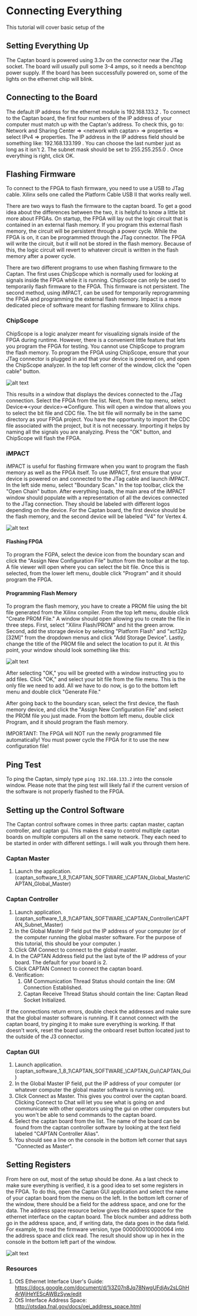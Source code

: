 # Connecting Everything

This tutorial will cover basic setup of the 

## Setting Everything Up

The Captan board is powered using 3.3v on the connector near the JTag socket.  The board will usually pull some 3-4 amps, so it needs a benchtop power supply.  If the board has been successfully powered on, some of the lights on the ethernet chip will blink.  

## Connecting to the Board

The default IP address for the ethernet module is 192.168.133.2 .  To connect to the Captan board, the first four numbers of the IP address of your computer must match up with the Captan's address.  To check this, go to: Network and Sharing Center => \<network with captan\> => properties => select IPv4 => properties.  The IP address in the IP address field should be something like: 192.168.133.199 . You can choose the last number just as long as it isn't 2.  The subnet mask should be set to 255.255.255.0 . Once everything is right, click OK.  

## Flashing Firmware

To connect to the FPGA to flash firmware, you need to use a USB to JTag cable.  Xilinx sells one called the Platform Cable USB II that works really well.  

There are two ways to flash the firmware to the captan board.  To get a good idea about the differences between the two, it is helpful to know a little bit more about FPGAs.  On startup, the FPGA will lay out the logic circuit that is contained in an external flash memory.  If you program this external flash memory, the circuit will be persistent through a power cycle.  While the FPGA is on, it can be programmed through the JTag connector.  The FPGA will write the circuit, but it will not be stored in the flash memory.  Because of this, the logic circuit will revert to whatever circuit is written in the flash memory after a power cycle.  

There are two different programs to use when flashing firmware to the Captan.  The first uses ChipScope which is normally used for looking at signals inside the FPGA while it is running.  ChipScope can only be used to temporarily flash firmware to the FPGA.  This firmware is not persistent.  The second method, using iMPACT, can be used for temporarily reprogramming the FPGA and programming the external flash memory.  Impact is a more dedicated piece of software meant for flashing firmware to Xilinx chips.  

### ChipScope

ChipScope is a logic analyzer meant for visualizing signals inside of the FPGA during runtime.  However, there is a convenient little feature that lets you program the FPGA for testing.  You cannot use ChipScope to program the flash memory.  To program the FPGA using ChipScope, ensure that your JTag connector is plugged in and that your device is powered on, and open the ChipScope analyzer. In the top left corner of the window, click the "open cable" button.  

![alt text](https://github.com/CollinBradford/IntroducingCaptan/blob/master/ConnectingEverything/Images/Open_Cable.png "Open Cable")

This results in a window that displays the devices connected to the JTag connection.  Select the FPGA from the list.  Next, from the top menu, select Device=>\<your device\>=>Configure.  This will open a window that allows you to select the bit file and CDC file.  The bit file will normally be in the same directory as your FPGA project.  You have the opportunity to import the CDC file associated with the project, but it is not necessary.  Importing it helps by naming all the signals you are analyzing.  Press the "OK" button, and ChipScope will flash the FPGA.  

### iMPACT

iMPACT is useful for flashing firmware when you want to program the flash memory as well as the FPGA itself.  To use iMPACT, first ensure that your device is powered on and connected to the JTag cable and launch iMPACT.  In the left side menu, select "Boundary Scan."  In the top toolbar, click the "Open Chain" button.  After everything loads, the main area of the iMPACT window should populate with a representation of all the devices connected to the JTag connection.  They should be labeled with different logos depending on the device.  For the Captan board, the first device should be the flash memory, and the second device will be labeled "V4" for Vertex 4.  

![alt text](https://github.com/CollinBradford/IntroducingCaptan/blob/master/ConnectingEverything/Images/iMPACT%20Main%20Window.png "iMPACT Main Window")

#### Flashing FPGA

To program the FGPA, select the device icon from the boundary scan and click the "Assign New Configuration File" button from the toolbar at the top.  A file viewer will open where you can select the bit file.  Once this is selected, from the lower left menu, double click "Program" and it should program the FPGA.  

#### Programming Flash Memory

To program the flash memory, you have to create a PROM file using the bit file generated from the Xilinx compiler.  From the top left menu, double click "Create PROM File."  A window should open allowing you to create the file in three steps.  First, select "Xilinx Flash/PROM" and hit the green arrow.  Second, add the storage device by selecting "Platform Flash" and "xcf32p [32M]" from the dropdown menus and click "Add Storage Device".  Lastly, change the title of the PROM file and select the location to put it.  At this point, your window should look something like this: 

![alt text](https://github.com/CollinBradford/IntroducingCaptan/blob/master/ConnectingEverything/Images/PROM%20Generator.PNG "PROM File Generator Window")

After selecting "OK," you will be greeted with a window instructing you to add files.  Click "OK," and select your bit file from the file menu.  This is the only file we need to add.  All we have to do now, is go to the bottom left menu and double click "Generate File."  

After going back to the boundary scan, select the first device, the flash memory device, and click the "Assign New Configuration File" and select the PROM file you just made.  From the bottom left menu, double click Program, and it should program the flash memory.  

IMPORTANT: The FPGA will NOT run the newly programmed file automatically!  You must power cycle the FPGA for it to use the new configuration file!  

## Ping Test 

To ping the Captan, simply type `ping 192.168.133.2` into the console window.  Please note that the ping test will likely fail if the current version of the software is not properly flashed to the FPGA.  

## Setting up the Control Software

The Captan control software comes in three parts: captan master, captan controller, and captan gui.  This makes it easy to control multiple captan boards on multiple computers all on the same network.  They each need to be started in order with different settings.  I will walk you through them here.  

### Captan Master

1. Launch the application. (captan_software_1_8_1\CAPTAN_SOFTWARE_\CAPTAN_Global_Master\CAPTAN_Global_Master) 

### Captan Controller

1. Launch application. (captan_software_1_8_1\CAPTAN_SOFTWARE_\CAPTAN_Controller\CAPTAN_Subnet_Master)
2. In the Global Master IP field put the IP address of your computer (or of the computer running the global master software.  For the purpose of this tutorial, this should be your computer.  )
3. Click GM Connect to connect to the global master.  
4. In the CAPTAN Address field put the last byte of the IP address of your board.  The default for your board is 2.  
5. Click CAPTAN Connect to connect the captan board.  
6. Verification:  
    1. GM Communication Thread Status should contain the line: GM Connection Established.  
    2. Captan Receive Thread Status  should contain the line: Captan Read Socket Initialized.  
  
If the connections return errors, double check the addresses and make sure that the global master software is running.  If it cannot connect with the captan board, try pinging it to make sure everything is working.  If that doesn't work, reset the board using the onboard reset button located just to the outside of the J3 connector.  

### Captan GUI

1. Launch application.  (captan_software_1_8_1\CAPTAN_SOFTWARE_\CAPTAN_Gui\CAPTAN_Gui)
2. In the Global Master IP field, put the IP address of your computer (or whatever computer the global master software is running on).
3. Click Connect as Master.  This gives you control over the captan board.  Clicking Connect to Chat will let you see what is going on and communicate with other operators using the gui on other computers but you won't be able to send commands to the captan board.
4. Select the captan board from the list.  The name of the board can be found from the captan controller software by looking at the text field labeled "CAPTAN Controller Alias".
5. You should see a line on the console in the bottom left corner that says "Connected as Master".  

## Setting Registers

From here on out, most of the setup should be done.  As a last check to make sure everything is verified, it is a good idea to set some registers in the FPGA.  To do this, open the Captan GUI application and select the name of your captan board from the menu on the left.  In the bottom left corner of the window, there should be a field for the address space, and one for the data.  The address space resource below gives the address space for the ethernet interface on the captan board.  The block number and address both go in the address space, and, if writing data, the data goes in the data field.  For example, to read the firmware version, type 0000000100000064 into the address space and click read.  The result should show up in hex in the console in the bottom left part of the window.  

![alt text](https://github.com/CollinBradford/IntroducingCaptan/blob/master/ConnectingEverything/Images/Captan%20GUI.png "Captan GUI")


### Resources

1. OtS Ethernet Interface User's Guide:  https://docs.google.com/document/d/1i3Z07n8Jq78NwgUFdjAv2sLGhH4rWjHeYEScAWBzSyw/edit
2. OtS Interface Address Space:  http://otsdaq.fnal.gov/docs/oei_address_space.html


